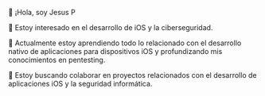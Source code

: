 👋 ¡Hola, soy Jesus P

👀 Estoy interesado en el desarrollo de iOS y la ciberseguridad.

🌱 Actualmente estoy aprendiendo todo lo relacionado con el desarrollo nativo de aplicaciones para dispositivos iOS y profundizando mis conocimientos en pentesting.

💞️ Estoy buscando colaborar en proyectos relacionados con el desarrollo de aplicaciones iOS y la seguridad informática.

<!---
jesusp117/jesusp117 is a ✨ special ✨ repository because its `README.md` (this file) appears on your GitHub profile.
You can click the Preview link to take a look at your changes.
--->
